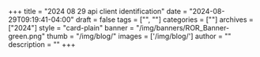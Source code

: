 +++ 
title = "2024 08 29 api client identification" 
date = "2024-08-29T09:19:41-04:00"
draft = false 
tags = ["", ""] 
categories = [""] 
archives = ["2024"]
style = "card-plain" 
banner = "/img/banners/ROR_Banner-green.png" 
thumb = "/img/blog/" 
images = ['/img/blog/']
author = "" 
description = ""
+++ 

